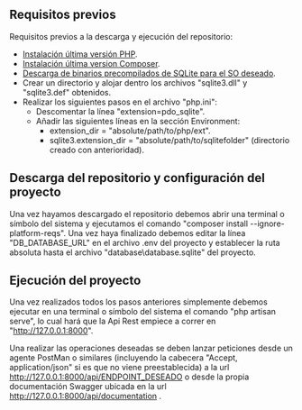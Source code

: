 ## Requisitos previos

Requisitos previos a la descarga y ejecución del repositorio:

- [Instalación última versión PHP](https://www.php.net/downloads.php).
- [Instalación última version Composer](https://getcomposer.org/download/).
- [Descarga de binarios precompilados de SQLite para el SO deseado](https://www.sqlite.org/download.html).
- Crear un directorio y alojar dentro los archivos "sqlite3.dll" y "sqlite3.def" obtenidos.
- Realizar los siguientes pasos en el archivo "php.ini":
    - Descomentar la línea "extension=pdo_sqlite".
    - Añadir las siguientes líneas en la sección Environment:
        - extension_dir = "absolute/path/to/php/ext".
        - sqlite3.extension_dir = "absolute/path/to/sqlitefolder" (directorio creado con anterioridad).

## Descarga del repositorio y configuración del proyecto

Una vez hayamos descargado el repositorio debemos abrir una terminal o símbolo del sistema y ejecutamos el comando "composer install --ignore-platform-reqs". Una vez haya finalizado debemos editar la línea "DB_DATABASE_URL" en el archivo .env del proyecto y establecer la ruta absoluta hasta el archivo "database\database.sqlite" del proyecto.

## Ejecución del proyecto

Una vez realizados todos los pasos anteriores simplemente debemos ejecutar en una terminal o símbolo del sistema el comando "php artisan serve", lo cual hará que la Api Rest empiece a correr en "http://127.0.0.1:8000".

Una realizar las operaciones deseadas se deben lanzar peticiones desde un agente PostMan o similares (incluyendo la cabecera "Accept, application/json" si es que no viene preestablecida) a la url http://127.0.0.1:8000/api/ENDPOINT_DESEADO o desde la propia documentación Swagger ubicada en la url http://127.0.0.1:8000/api/documentation .
